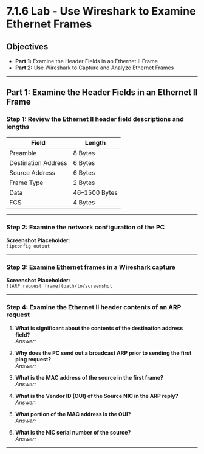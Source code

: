 # 7.1.6 Lab - Use Wireshark to Examine Ethernet Frames

## Objectives

- **Part 1:** Examine the Header Fields in an Ethernet II Frame  
- **Part 2:** Use Wireshark to Capture and Analyze Ethernet Frames

---

## Part 1: Examine the Header Fields in an Ethernet II Frame

### Step 1: Review the Ethernet II header field descriptions and lengths

| Field               | Length         |
|--------------------|----------------|
| Preamble            | 8 Bytes        |
| Destination Address | 6 Bytes        |
| Source Address      | 6 Bytes        |
| Frame Type          | 2 Bytes        |
| Data                | 46–1500 Bytes  |
| FCS                 | 4 Bytes        |

---

### Step 2: Examine the network configuration of the PC

**Screenshot Placeholder:**  
`!ipconfig output`

---

### Step 3: Examine Ethernet frames in a Wireshark capture

**Screenshot Placeholder:**  
`![ARP request frame](path/to/screenshot`

---

### Step 4: Examine the Ethernet II header contents of an ARP request

1. **What is significant about the contents of the destination address field?**  
   _Answer:_  

2. **Why does the PC send out a broadcast ARP prior to sending the first ping request?**  
   _Answer:_  

3. **What is the MAC address of the source in the first frame?**  
   _Answer:_  

4. **What is the Vendor ID (OUI) of the Source NIC in the ARP reply?**  
   _Answer:_  

5. **What portion of the MAC address is the OUI?**  
   _Answer:_  

6. **What is the NIC serial number of the source?**  
   _Answer:_  

---

##